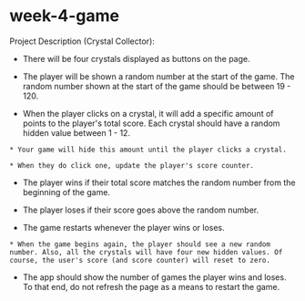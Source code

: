 # week-4-game
Project Description (Crystal Collector):

   * There will be four crystals displayed as buttons on the page.

   * The player will be shown a random number at the start of the game. The random number shown at the start of the game should be between 19 - 120.

   * When the player clicks on a crystal, it will add a specific amount of points to the player's total score. Each crystal should have a random hidden value between 1 - 12.

    * Your game will hide this amount until the player clicks a crystal.

    * When they do click one, update the player's score counter.

   * The player wins if their total score matches the random number from the beginning of the game.

   * The player loses if their score goes above the random number.

   * The game restarts whenever the player wins or loses.

    * When the game begins again, the player should see a new random number. Also, all the crystals will have four new hidden values. Of course, the user's score (and score counter) will reset to zero.

   * The app should show the number of games the player wins and loses. To that end, do not refresh the page as a means to restart the game.